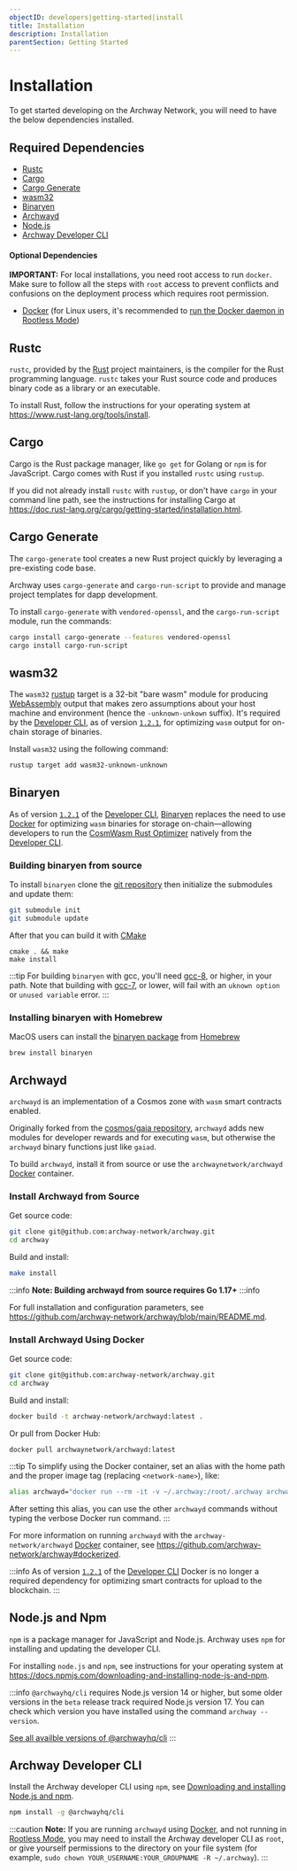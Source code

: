 ```yaml
---
objectID: developers|getting-started|install
title: Installation
description: Installation
parentSection: Getting Started
---
```


# Installation

To get started developing on the Archway Network, you will need to have the below dependencies installed.

## Required Dependencies

- [Rustc](#rustc 'Install Rust')
- [Cargo](#cargo 'Install Cargo')
- [Cargo Generate](#cargo-generate 'Install Cargo Generate')
- [wasm32](#wasm32 'Install wasm32')
- [Binaryen](#binaryen 'Install Binaryen')
- [Archwayd](#archwayd 'Install Archway Daemon')
- [Node.js](#nodejs-and-npm 'Install Node.js and NPM')
- [Archway Developer CLI](#archway-developer-cli 'Install develolper CLI')

#### Optional Dependencies

**IMPORTANT:** For local installations, you need root access to run `docker`. Make sure to follow all the steps with `root` access to prevent conflicts and confusions on the deployment process which requires root permission.

- [Docker](https://docs.docker.com/get-docker 'Install Docker') (for Linux users, it's recommended to [run the Docker daemon in Rootless Mode](https://docs.docker.com/engine/security/rootless/))

## Rustc

`rustc`, provided by the [Rust](https://www.rust-lang.org/ 'Rust Homepage') project maintainers, is the compiler for the Rust programming language. `rustc` takes your Rust source code and produces binary code as a library or an executable.

To install Rust, follow the instructions for your operating system at https://www.rust-lang.org/tools/install.

## Cargo

Cargo is the Rust package manager, like `go get` for Golang or `npm` is for JavaScript. Cargo comes with Rust if you installed `rustc` using `rustup`.

If you did not already install `rustc` with `rustup`, or don't have `cargo` in your command line path, see the instructions for installing Cargo at https://doc.rust-lang.org/cargo/getting-started/installation.html.

## Cargo Generate

The `cargo-generate` tool creates a new Rust project quickly by leveraging a pre-existing code base.

Archway uses `cargo-generate` and `cargo-run-script` to provide and manage project templates for dapp development.

To install `cargo-generate` with `vendored-openssl`, and the `cargo-run-script` module, run the commands:

```bash
cargo install cargo-generate --features vendored-openssl
cargo install cargo-run-script
```

## wasm32

The `wasm32` [rustup](https://rustup.rs/) target is a 32-bit "bare wasm" module for producing [WebAssembly](https://webassembly.org/) output that makes zero assumptions about your host machine and environment (hence the `-unknown-unkown` suffix). It's required by the [Developer CLI](https://www.npmjs.com/package/@archwayhq/cli), as of version [`1.2.1`](https://www.npmjs.com/package/@archwayhq/cli/v/1.2.1), for optimizing `wasm` output for on-chain storage of binaries.

Install `wasm32` using the following command:

```bash
rustup target add wasm32-unknown-unknown
```

## Binaryen

As of version [`1.2.1`](https://www.npmjs.com/package/@archwayhq/cli/v/1.2.1) of the [Developer CLI](https://www.npmjs.com/package/@archwayhq/cli), [Binaryen](https://github.com/WebAssembly/binaryen) replaces the need to use [Docker](https://docs.docker.com/get-docker) for optimizing `wasm` binaries for storage on-chain—allowing developers to run the [CosmWasm Rust Optimizer](https://github.com/CosmWasm/rust-optimizer) natively from the [Developer CLI](https://www.npmjs.com/package/@archwayhq/cli).

### Building binaryen from source

To install `binaryen` clone the [git repository](https://github.com/WebAssembly/binaryen) then initialize the submodules and update them:

```bash
git submodule init
git submodule update
```

After that you can build it with [CMake](https://cmake.org/)

```
cmake . && make
make install
```

:::tip
For building `binaryen` with gcc, you'll need [gcc-8](https://gcc.gnu.org/gcc-8/), or higher, in your path. Note that building with [gcc-7](https://gcc.gnu.org/gcc-7/), or lower, will fail with an `uknown option` or `unused variable` error.
:::

### Installing binaryen with Homebrew

MacOS users can install the [binaryen package](https://formulae.brew.sh/formula/binaryen#default) from [Homebrew](https://brew.sh/)

```
brew install binaryen
```

## Archwayd

`archwayd` is an implementation of a Cosmos zone with `wasm` smart contracts enabled.

Originally forked from the [cosmos/gaia repository](https://github.com/cosmos/gaia), `archwayd` adds new modules for developer rewards and for executing `wasm`, but otherwise the `archwayd` binary functions just like `gaiad`.

To build `archwayd`, install it from source or use the `archwaynetwork/archwayd` [Docker](https://www.docker.com/ 'Docker Homepage') container.

### Install Archwayd from Source

Get source code:

```bash
git clone git@github.com:archway-network/archway.git
cd archway
```

Build and install:

```bash
make install
```

:::info
**Note: Building archwayd from source requires Go 1.17+**
:::info

For full installation and configuration parameters, see https://github.com/archway-network/archway/blob/main/README.md.

### Install Archwayd Using Docker

Get source code:

```bash
git clone git@github.com:archway-network/archway.git
cd archway
```

Build and install:

```bash
docker build -t archway-network/archwayd:latest .
```

Or pull from Docker Hub:

```
docker pull archwaynetwork/archwayd:latest
```

:::tip
To simplify using the Docker container, set an alias with the home path and the proper image tag (replacing `<network-name>`), like:

```bash
alias archwayd="docker run --rm -it -v ~/.archway:/root/.archway archwaynetwork/archwayd:<network-name>"
```

After setting this alias, you can use the other `archwayd` commands without typing the verbose Docker run command.
:::

For more information on running `archwayd` with the `archway-network/archwayd` [Docker](https://www.docker.com/ 'Docker Homepage') container, see https://github.com/archway-network/archway#dockerized.

:::info
As of version [`1.2.1`](https://www.npmjs.com/package/@archwayhq/cli/v/1.2.1) of the [Developer CLI](https://www.npmjs.com/package/@archwayhq/cli) Docker is no longer a required dependency for optimizing smart contracts for upload to the blockchain.
:::

## Node.js and Npm

`npm` is a package manager for JavaScript and Node.js. Archway uses `npm` for installing and updating the developer CLI.

For installing `node.js` and `npm`, see instructions for your operating system at https://docs.npmjs.com/downloading-and-installing-node-js-and-npm.

:::info
`@archwayhq/cli` requires Node.js version 14 or higher, but some older versions in the `beta` release track required Node.js version 17. You can check which version you have installed using the command `archway --version`.

[See all availble versions of @archwayhq/cli](https://www.npmjs.com/package/@archwayhq/cli?activeTab=versions)
:::

## Archway Developer CLI

Install the Archway developer CLI using `npm`, see [Downloading and installing Node.js and npm](https://docs.npmjs.com/downloading-and-installing-node-js-and-npm).

```bash
npm install -g @archwayhq/cli
```

:::caution
**Note:** If you are running `archwayd` using [Docker](https://docs.docker.com/get-docker), and not running in [Rootless Mode](https://docs.docker.com/engine/security/rootless/), you may need to install the Archway developer CLI as `root`, or give yourself permissions to the directory on your file system (for example, `sudo chown YOUR_USERNAME:YOUR_GROUPNAME -R ~/.archway`).
:::
